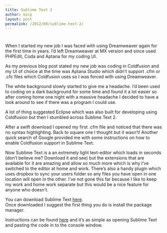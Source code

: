 ```yaml
---
title: Sublime Text 2
author: micp
layout: post
permalink: /2012/09/sublime-text-2/
---
```

# 

When I started my new job I was faced with using Dreamweaver again for the first time in years. I’d left Dreamweaver at MX version and since used PHPEdit, Coda and Aptana for my coding UI.

As my previous blog post stated my new job was coding in Coldfusion and my UI of choice at the time was Aptana Studio which didn’t support .cfm or .cfc files which Coldfusion uses so I was forced with using Dreamweaver.

The white background slowly started to give me a headache. I’d been used to coding on a dark background for some time and found it a lot easier so after coming home one night with a massive headache I decided to have a look around to see if there was a program I could use.

A lot of thing suggested Eclipse which was also built for developing using Coldfusion but then I stumbled across Sublime Text 2.

After a swift download I opened my first .cfm file and noticed that there was no syntax highlighting. Back to square one I thought but it wasn’t! Another quick search of Google provided me with some instructions on how to enable Coldfusion support in Sublime Text.

Now Sublime Text is a an extremely light text-editor which loads in seconds (don’t believe me? Download it and see) but the extensions that are available for it are amazing and allow so much more which is why I’ve switched to the editor at home and work. There’s also a handy plugin which uses dropbox to sync your users folder so any files you have open in one location will open in the other. I’ve not gone this far because I like to keep my work and home work separate but this would be a nice feature for anyone who doesn’t.

You can download Sublime Text [here][1].  
Once downloaded I suggest the first thing you do is install the package manager.

 [1]: http://www.sublimetext.com/ "Download Sublime Text"

Instructions can be found [here][2] and it’s as simple as opening Sublime Text and pasting the code in to the console window.

 [2]: http://wbond.net/sublime_packages/package_control/installation "Install Sublime Text package manager"